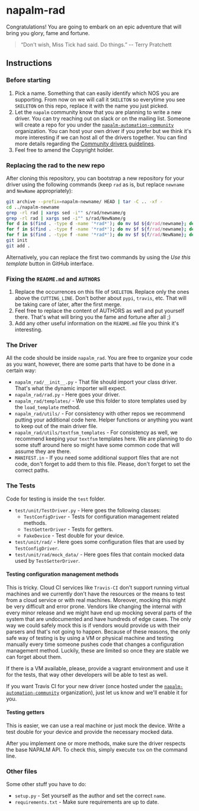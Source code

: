 # napalm-rad

Congratulations! You are going to embark on an epic adventure that will bring you glory, fame and
fortune.

> “Don't wish, Miss Tick had said. Do things.”
> -- Terry Pratchett

## Instructions

### Before starting

1. Pick a name. Something that can easily identify which NOS you are supporting. From now on we will
call it `SKELETON` so everytime you see `SKELETON` on this repo, replace it with the name you just
picked.
1. Let the `napalm` community know that you are planning to write a new driver. You can try reaching
out on slack or on the mailing list. Someone will create a repo for you under the
[`napalm-automation-community`](https://github.com/napalm-automation-community) organization. You
can host your own driver if you prefer but we think it's more interesting if we can host all of the
drivers together.
You can find more details regarding the [Community drivers guidelines](http://napalm.readthedocs.io/en/develop/contributing/drivers.html).
1. Feel free to amend the Copyright holder.

### Replacing the rad to the new repo

After cloning this repository, you can bootstrap a new repository for
your driver using the following commands (keep `rad` as is, but
replace `newname` and `NewName` appropriately):

```sh
git archive --prefix=napalm-newname/ HEAD | tar -C .. -xf -
cd ../napalm-newname
grep -rl rad | xargs sed -i"" s/rad/newname/g
grep -rl rad | xargs sed -i"" s/rad/NewName/g
for d in $(find . -type d -name '*rad*'); do mv $d ${d/rad/newname}; done
for f in $(find . -type f -name '*rad*'); do mv $f ${f/rad/newname}; done
for f in $(find . -type f -name '*rad*'); do mv $f ${f/rad/NewName}; done
git init
git add .
```

Alternatively, you can replace the first two commands by using the
*Use this template* button in GitHub interface.

### Fixing the `README.md` and `AUTHORS`

1. Replace the occurrences on this file of `SKELETON`. Replace only the ones above
the `CUTTING_LINE`. Don't bother about `pypi`, `travis`, etc. That will be taking care of later,
after the first merge.
1. Feel free to replace the content of AUTHORS as well and put yourself there. That's what will
bring you the fame and fortune after all ;)
1. Add any other useful information on the `README.md` file you think it's interesting.

### The Driver

All the code should be inside `napalm_rad`. You are free to organize your code as you want,
however, there are some parts that have to be done in a certain way:

* `napalm_rad/__init__.py` - That file should import your class driver. That's what the
dynamic importer will expect.
* `napalm_rad/rad.py` - Here goes your driver.
* `napalm_rad/templates/` - We use this folder to store templates used by the `load_template`
method.
* `napalm_rad/utils/` - For consistency with other repos we recommend putting your additional
code here. Helper functions or anything you want to keep out of the main driver file.
* `napalm_rad/utils/textfsm_templates` - For consistency as well, we recommend keeping your
`textfsm` templates here. We are planning to do some stuff around here so might have some common
code that will assume they are there.
* `MANIFEST.in` - If you need some additional support files that are not code, don't forget to add
them to this file. Please, don't forget to set the correct paths.

### The Tests

Code for testing is inside the `test` folder.

* `test/unit/TestDriver.py` - Here goes the following classes:
  * `TestConfigDriver` - Tests for configuration management related methods.
  * `TestGetterDriver` - Tests for getters.
  * `FakeDevice` - Test double for your device.
* `test/unit/rad/` - Here goes some configuration files that are used by `TestConfigDriver`.
* `test/unit/rad/mock_data/` - Here goes files that contain mocked data used by
                                    `TestGetterDriver`.

#### Testing configuration management methods

This is tricky. Cloud CI services like `Travis-CI` don't support running virtual machines and
we currently don't have the resources or the means to test from a cloud service or with real
machines. Moreover, mocking this might be very difficult and error prone. Vendors like changing
the internal with every minor release and we might have end up mocking several parts of the system
that are undocumented and have hundreds of edge cases. The only way we could safely mock this is
if vendors would provide us with their parsers and that's not going to happen. Because of these
reasons, the only safe way of testing is by using a VM or physical machine and testing manually
every time someone pushes code that changes a configuration management method. Luckily, these are
limited so once they are stable we can forget about them.

If there is a VM available, please, provide a vagrant environment and use it for the tests,
that way other developers will be able to test as well.

If you want Travis CI for your new driver (once hosted under the
[`napalm-automation-community`](https://github.com/napalm-automation-community)
organization), just let us know and we'll enable it for you.

#### Testing getters

This is easier, we can use a real machine or just mock the device. Write a test double for your
device and provide the necessary mocked data.

After you implement one or more methods, make sure the driver respects the base
NAPALM API. To check this, simply execute ``tox`` on the command line.

### Other files

Some other stuff you have to do:

* `setup.py` - Set yourself as the author and set the correct `name`.
* `requirements.txt` - Make sure requirements are up to date.
